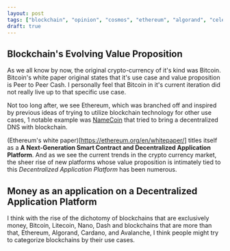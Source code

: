 ```yaml
---
layout: post
tags: ["blockchain", "opinion", "cosmos", "ethereum", "algorand", "celestia", "bitcoin"]
draft: true
---
```


## Blockchain's Evolving Value Proposition

As we all know by now, the original crypto-currency of it's kind was Bitcoin. Bitcoin's white paper original states that it's use case and value proposition is Peer to Peer Cash. I personally feel that Bitcoin in it's current iteration did not really live up to that specific use case.

Not too long after, we see Ethereum, which was branched off and inspired by previous ideas of trying to utilize blockchain technology for other use cases, 1 notable example was [NameCoin](https://www.namecoin.org/) that tried to bring a decentralized DNS with blockchain.

(Ethereum's white paper)[https://ethereum.org/en/whitepaper/] titles itself as a **A Next-Generation Smart Contract and Decentralized Application Platform**. And as we see the current trends in the crypto currency market, the sheer rise of new platforms whose value proposition is intimately tied to this *Decentralized Application Platform* has been numerous.

## Money as an application on a Decentralized Application Platform

I think with the rise of the dichotomy of blockchains that are exclusively money, Bitcoin, Litecoin, Nano, Dash and blockchains that are more than that, Ethereum, Algorand, Cardano, and Avalanche, I think people might try to categorize blockchains by their use cases. 
